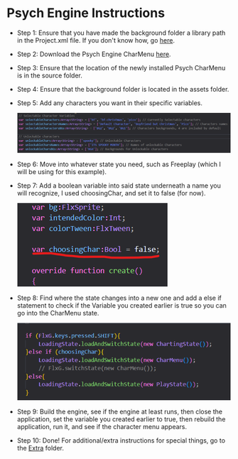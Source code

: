 # Psych Engine Instructions

-   Step 1: Ensure that you have made the background folder a library path in the Project.xml file. If you don't know how, go [here](../../Main%20Assets%20Needed/).
-   Step 2: Download the Psych Engine CharMenu [here](../../PsychEngine/source/CharMenu.hx).
-   Step 3: Ensure that the location of the newly installed Psych CharMenu is in the source folder.
-   Step 4: Ensure that the background folder is located in the assets folder.
-   Step 5: Add any characters you want in their specific variables.

    ![Image of character variables](./characterVars.png)

-   Step 6: Move into whatever state you need, such as Freeplay (which I will be using for this example).
-   Step 7: Add a boolean variable into said state underneath a name you will recognize, I used choosingChar, and set it to false (for now).

    ![Choose Character Variable](./choosingChar.png)

-   Step 8: Find where the state changes into a new one and add a else if statement to check if the Variable you created earlier is true so you can go into the CharMenu state.

    ![Changing states](./changingState.png)

-   Step 9: Build the engine, see if the engine at least runs, then close the application, set the variable you created earlier to true, then rebuild the application, run it, and see if the character menu appears.
-   Step 10: Done! For additional/extra instructions for special things, go to the [Extra](../Extra/) folder.
